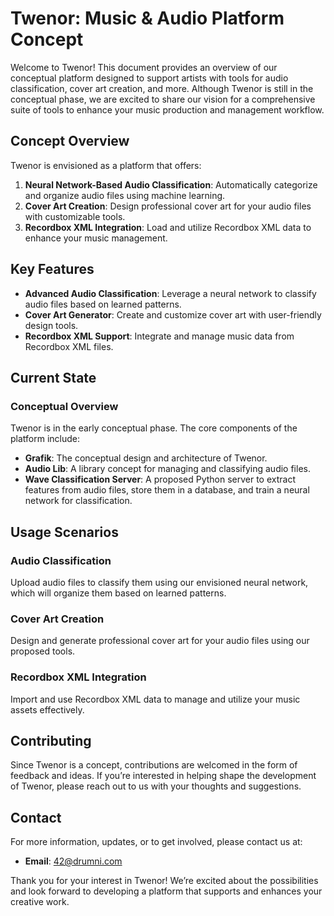 # Twenor: Music & Audio Platform Concept

Welcome to Twenor! This document provides an overview of our conceptual platform designed to support artists with tools for audio classification, cover art creation, and more. Although Twenor is still in the conceptual phase, we are excited to share our vision for a comprehensive suite of tools to enhance your music production and management workflow.

## Concept Overview

Twenor is envisioned as a platform that offers:

1. **Neural Network-Based Audio Classification**: Automatically categorize and organize audio files using machine learning.
2. **Cover Art Creation**: Design professional cover art for your audio files with customizable tools.
3. **Recordbox XML Integration**: Load and utilize Recordbox XML data to enhance your music management.

## Key Features

- **Advanced Audio Classification**: Leverage a neural network to classify audio files based on learned patterns.
- **Cover Art Generator**: Create and customize cover art with user-friendly design tools.
- **Recordbox XML Support**: Integrate and manage music data from Recordbox XML files.

## Current State

### Conceptual Overview

Twenor is in the early conceptual phase. The core components of the platform include:

- **Grafik**: The conceptual design and architecture of Twenor.
- **Audio Lib**: A library concept for managing and classifying audio files.
- **Wave Classification Server**: A proposed Python server to extract features from audio files, store them in a database, and train a neural network for classification.

## Usage Scenarios

### Audio Classification

Upload audio files to classify them using our envisioned neural network, which will organize them based on learned patterns.

### Cover Art Creation

Design and generate professional cover art for your audio files using our proposed tools.

### Recordbox XML Integration

Import and use Recordbox XML data to manage and utilize your music assets effectively.

## Contributing

Since Twenor is a concept, contributions are welcomed in the form of feedback and ideas. If you’re interested in helping shape the development of Twenor, please reach out to us with your thoughts and suggestions.

## Contact

For more information, updates, or to get involved, please contact us at:

- **Email**: 42@drumni.com

Thank you for your interest in Twenor! We’re excited about the possibilities and look forward to developing a platform that supports and enhances your creative work.
